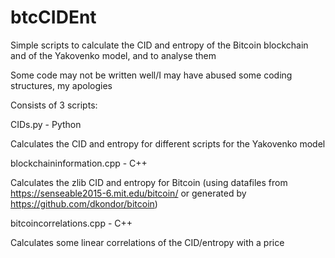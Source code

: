 # btcCIDEnt
Simple scripts to calculate the CID and entropy of the Bitcoin blockchain and of the Yakovenko model, and to analyse them

Some code may not be written well/I may have abused some coding structures, my apologies

Consists of 3 scripts:

CIDs.py - Python

Calculates the CID and entropy for different scripts for the Yakovenko model

blockchaininformation.cpp - C++

Calculates the zlib CID and entropy for Bitcoin (using datafiles from https://senseable2015-6.mit.edu/bitcoin/ or generated by https://github.com/dkondor/bitcoin)

bitcoincorrelations.cpp - C++

Calculates some linear correlations of the CID/entropy with a price
